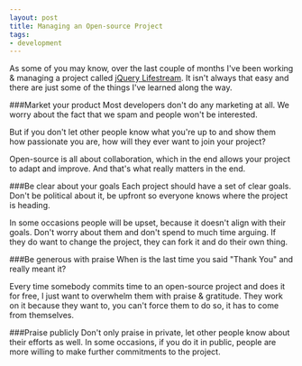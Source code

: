 ```yaml
---
layout: post
title: Managing an Open-source Project
tags:
- development
---
```

As some of you may know, over the last couple of months I've been working & managing a project called [jQuery Lifestream](http://github.com/christianv/jquery-lifestream).
It isn't always that easy and there are just some of the things I've learned along the way.

###Market your product
Most developers don't do any marketing at all.
We worry about the fact that we spam and people won't be interested.

But if you don't let other people know what you're up to and show them how passionate you are, how will they ever want to join your project?

Open-source is all about collaboration, which in the end allows your project to adapt and improve.
And that's what really matters in the end.

###Be clear about your goals
Each project should have a set of clear goals.
Don't be political about it, be upfront so everyone knows where the project is heading.

In some occasions people will be upset, because it doesn't align with their goals.
Don't worry about them and don't spend to much time arguing.
If they do want to change the project, they can fork it and do their own thing.

###Be generous with praise
When is the last time you said "Thank You" and really meant it?

Every time somebody commits time to an open-source project and does it for free, I just want to overwhelm them with praise & gratitude.
They work on it because they want to, you can't force them to do so, it has to come from themselves.

###Praise publicly
Don't only praise in private, let other people know about their efforts as well.
In some occasions, if you do it in public, people are more willing to make further commitments to the project.
